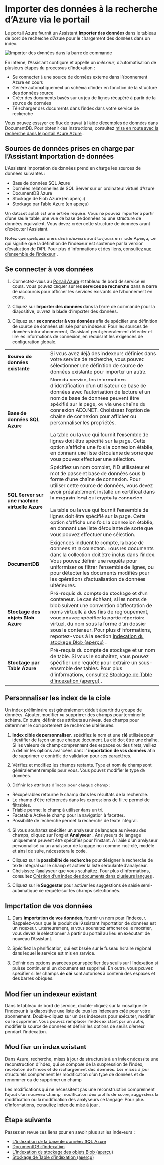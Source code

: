 <properties
    pageTitle="Importer des données à la recherche d’Azure à l’aide d’indexeurs dans le portail Azure | Microsoft Azure | Service de recherche de nuage hébergé"
    description="Utilisez Azure recherche Assistant Importer les données dans le portail Azure à des données d’analyse de stockage, stockage de table, de la base de données SQL et SQL Server sur Azure VM Azure Blob."
    services="search"
    documentationCenter=""
    authors="HeidiSteen"
    manager="jhubbard"
    editor=""
    tags="Azure Portal"/>

<tags
    ms.service="search"
    ms.devlang="na"
    ms.workload="search"
    ms.topic="get-started-article"
    ms.tgt_pltfrm="na"
    ms.date="08/29/2016"
    ms.author="heidist"/>

# <a name="import-data-to-azure-search-using-the-portal"></a>Importer des données à la recherche d’Azure via le portail

Le portail Azure fournit un Assistant **Importer des données** dans le tableau de bord de recherche d’Azure pour le chargement des données dans un index. 

  ![Importer des données dans la barre de commande][1]

En interne, l’Assistant configure et appelle un *indexeur*, d’automatisation de plusieurs étapes du processus d’indexation : 

- Se connecter à une source de données externe dans l’abonnement Azure en cours
- Génère automatiquement un schéma d’index en fonction de la structure des données source
- Créer des documents basés sur un jeu de lignes récupéré à partir de la source de données
- Télécharger des documents dans l’index dans votre service de recherche

Vous pouvez essayer ce flux de travail à l’aide d’exemples de données dans DocumentDB. Pour obtenir des instructions, consultez [mise en route avec la recherche dans le portail Azure Azure](search-get-started-portal.md) .

## <a name="data-sources-supported-by-the-import-data-wizard"></a>Sources de données prises en charge par l’Assistant Importation de données

L’Assistant Importation de données prend en charge les sources de données suivantes : 

- Base de données SQL Azure
- Données relationnelles de SQL Server sur un ordinateur virtuel d’Azure
- DocumentDB Azure
- Stockage de Blob Azure (en aperçu)
- Stockage par Table Azure (en aperçu)

Un dataset aplati est une entrée requise. Vous ne pouvez importer à partir d’une seule table, une vue de base de données ou une structure de données équivalent. Vous devez créer cette structure de données avant d’exécuter l’Assistant.

Notez que quelques unes des indexeurs sont toujours en mode Aperçu, ce qui signifie que la définition de l’indexeur est soutenue par la version d’évaluation de l’API. Pour plus d’informations et des liens, consultez [vue d’ensemble de l’indexeur](search-indexer-overview.md) .

## <a name="connect-to-your-data"></a>Se connecter à vos données

1. Connectez-vous au [Portail Azure](https://portal.azure.com) et tableau de bord de service en cours. Vous pouvez cliquer sur les **services de recherche** dans la barre de raccourcis pour afficher les services existants de l’abonnement en cours. 

2. Cliquez sur **Importer des données** dans la barre de commande pour la diapositive, ouvrez la blade d’importer des données.  

3. Cliquez sur **se connecter à vos données** afin de spécifier une définition de source de données utilisée par un indexeur. Pour les sources de données intra-abonnement, l’Assistant peut généralement détecter et lire les informations de connexion, en réduisant les exigences de configuration globale.

| | |
|--------|------------|
|**Source de données existante** | Si vous avez déjà des indexeurs définies dans votre service de recherche, vous pouvez sélectionner une définition de source de données existante pour importer un autre.|
|**Base de données SQL Azure** | Nom du service, les informations d’identification d’un utilisateur de base de données avec l’autorisation de lecture et un nom de base de données peuvent être spécifié sur la page, ou via une chaîne de connexion ADO.NET. Choisissez l’option de chaîne de connexion pour afficher ou personnaliser les propriétés. <br/><br/>La table ou la vue qui fournit l’ensemble de lignes doit être spécifié sur la page. Cette option s’affiche une fois la connexion établie, en donnant une liste déroulante de sorte que vous pouvez effectuer une sélection.|
|**SQL Server sur une machine virtuelle Azure** | Spécifiez un nom complet, l’ID utilisateur et mot de passe et base de données sous la forme d’une chaîne de connexion. Pour utiliser cette source de données, vous devez avoir préalablement installé un certificat dans le magasin local qui crypte la connexion. <br/><br/>La table ou la vue qui fournit l’ensemble de lignes doit être spécifié sur la page. Cette option s’affiche une fois la connexion établie, en donnant une liste déroulante de sorte que vous pouvez effectuer une sélection.
|**DocumentDB** |Exigences incluent le compte, la base de données et la collection. Tous les documents dans la collection doit être inclus dans l’index. Vous pouvez définir une requête pour uniformiser ou filtrer l’ensemble de lignes, ou pour détecter les documents modifiés pour les opérations d’actualisation de données ultérieures.|
|**Stockage des objets Blob Azure** | Pré-requis du compte de stockage et d’un conteneur. Le cas échéant, si les noms de blob suivent une convention d’affectation de noms virtuelle à des fins de regroupement, vous pouvez spécifier la partie répertoire virtuel, du nom sous la forme d’un dossier sous le conteneur. Pour plus d’informations, reportez-vous à la section [Indexation du stockage Blob (aperçu)](search-howto-indexing-azure-blob-storage.md) . |
|**Stockage par Table Azure** | Pré-requis du compte de stockage et un nom de table. Si vous le souhaitez, vous pouvez spécifier une requête pour extraire un sous-ensemble des tables. Pour plus d’informations, consultez [Stockage de Table d’indexation (aperçu)](search-howto-indexing-azure-tables.md) . |

## <a name="customize-target-index"></a>Personnaliser les index de la cible

Un index préliminaire est généralement déduit à partir du groupe de données. Ajouter, modifier ou supprimer des champs pour terminer le schéma. En outre, définir des attributs au niveau des champs pour déterminer le comportement de recherche ultérieures.

1. **Index cible de personnaliser**, spécifiez le nom et une **clé** utilisée pour identifier de façon unique chaque document. La clé doit être une chaîne. Si les valeurs de champ comprennent des espaces ou des tirets, veillez à définir les options avancées dans l' **importation de vos données** afin de supprimer le contrôle de validation pour ces caractères.

2. Vérifiez et modifiez les champs restants. Type et nom de champ sont généralement remplis pour vous. Vous pouvez modifier le type de données.

3. Définir les attributs d’index pour chaque champ :

 - Récupérables retourne le champ dans les résultats de la recherche.
 - Le champ d’être référencés dans les expressions de filtre permet de filtrables.
 - Triable permet le champ à utiliser dans un tri.
 - Facetable Active le champ pour la navigation à facettes.
 - Possibilité de recherche permet la recherche de texte intégral.
  
4. Si vous souhaitez spécifier un analyseur de langage au niveau des champs, cliquez sur l’onglet **Analyseur** . Analyseurs de langage uniquement peuvent être spécifiés pour l’instant. À l’aide d’un analyseur personnalisé ou un analyseur de langage non comme mot-clé, modèle et ainsi de suite, nécessitera le code.

 - Cliquez sur la **possibilité de recherche** pour désigner la recherche de texte intégral sur le champ et activer la liste déroulante d’analyseur.
 - Choisissez l’analyseur que vous souhaitez. Pour plus d’informations, consultez [Création d’un index des documents dans plusieurs langues](search-language-support.md) .

5. Cliquez sur le **Suggester** pour activer les suggestions de saisie semi-automatique de requête sur les champs sélectionnés.


## <a name="import-your-data"></a>Importation de vos données

1. Dans **importation de vos données**, fournir un nom pour l’indexeur. Rappelez-vous que le produit de l’Assistant Importation de données est un indexeur. Ultérieurement, si vous souhaitez afficher ou le modifier, vous devez le sélectionner à partir du portail au lieu en exécutant de nouveau l’Assistant. 

2. Spécifiez la planification, qui est basée sur le fuseau horaire régional dans lequel le service est mis en service.

3. Définir des options avancées pour spécifier des seuils sur l’indexation si puisse continuer si un document est supprimé. En outre, vous pouvez spécifier si les champs de **clé** sont autorisés à contenir des espaces et des barres obliques.  

## <a name="edit-an-existing-indexer"></a>Modifier un indexeur existant

Dans le tableau de bord de service, double-cliquez sur la mosaïque de l’indexeur à la diapositive une liste de tous les indexeurs créé pour votre abonnement. Double-cliquez sur un des indexeurs pour exécuter, modifier ou le supprimer. Vous pouvez remplacer l’index existant par un autre, modifier la source de données et définir les options de seuils d’erreur pendant l’indexation.

## <a name="edit-an-existing-index"></a>Modifier un index existant

Dans Azure, recherche, mises à jour de structurels à un index nécessite une reconstruction d’index, qui se compose de la suppression de l’index, recréation de l’index et de rechargement des données. Les mises à jour structurels comprennent les modification d’un type de données et de renommer ou de supprimer un champ.

Les modifications qui ne nécessitent pas une reconstruction comprennent l’ajout d’un nouveau champ, modification des profils de score, suggesters la modification ou la modification des analyseurs de langage. Pour plus d’informations, consultez [Index de mise à jour](https://msdn.microsoft.com/library/azure/dn800964.aspx) .

## <a name="next-step"></a>Étape suivante

Passez en revue ces liens pour en savoir plus sur les indexeurs :

- [L’indexation de la base de données SQL Azure](search-howto-connecting-azure-sql-database-to-azure-search-using-indexers-2015-02-28.md)
- [DocumentDB d’indexation](../documentdb/documentdb-search-indexer.md)
- [L’indexation de stockage des objets Blob (aperçu)](search-howto-indexing-azure-blob-storage.md)
- [Stockage de Table d’indexation (aperçu)](search-howto-indexing-azure-tables.md)



<!--Image references-->
[1]: ./media/search-import-data-portal/search-import-data-command.png

